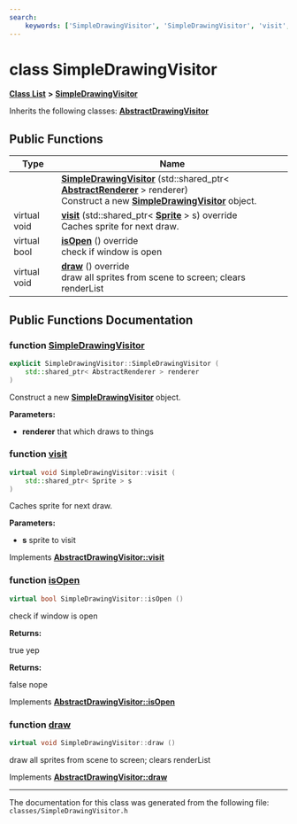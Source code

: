 ```yaml
---
search:
    keywords: ['SimpleDrawingVisitor', 'SimpleDrawingVisitor', 'visit', 'isOpen', 'draw']
---
```


# class SimpleDrawingVisitor

[**Class List**](annotated.md) **>** [**SimpleDrawingVisitor**](class_simple_drawing_visitor.md)




Inherits the following classes: **[AbstractDrawingVisitor](class_abstract_drawing_visitor.md)**

## Public Functions

|Type|Name|
|-----|-----|
||[**SimpleDrawingVisitor**](class_simple_drawing_visitor.md#1a81fbd8aa6a098d1dad0152658a15d103) (std::shared\_ptr< **[AbstractRenderer](class_abstract_renderer.md)** > renderer) <br>Construct a new **[SimpleDrawingVisitor](class_simple_drawing_visitor.md)** object. |
|virtual void|[**visit**](class_simple_drawing_visitor.md#1ad87126c3a56da728da1cf72d326d28ee) (std::shared\_ptr< **[Sprite](class_sprite.md)** > s) override <br>Caches sprite for next draw. |
|virtual bool|[**isOpen**](class_simple_drawing_visitor.md#1af73054a881c2cd62e2482e05e767bb7c) () override <br>check if window is open |
|virtual void|[**draw**](class_simple_drawing_visitor.md#1a36a45596ebf8c96e6e9e60b84caf404f) () override <br>draw all sprites from scene to screen; clears renderList |


## Public Functions Documentation

### function <a id="1a81fbd8aa6a098d1dad0152658a15d103" href="#1a81fbd8aa6a098d1dad0152658a15d103">SimpleDrawingVisitor</a>

```cpp
explicit SimpleDrawingVisitor::SimpleDrawingVisitor (
    std::shared_ptr< AbstractRenderer > renderer
)
```

Construct a new **[SimpleDrawingVisitor](class_simple_drawing_visitor.md)** object. 



**Parameters:**


* **renderer** that which draws to things 



### function <a id="1ad87126c3a56da728da1cf72d326d28ee" href="#1ad87126c3a56da728da1cf72d326d28ee">visit</a>

```cpp
virtual void SimpleDrawingVisitor::visit (
    std::shared_ptr< Sprite > s
)
```

Caches sprite for next draw. 



**Parameters:**


* **s** sprite to visit 



Implements **[AbstractDrawingVisitor::visit](class_abstract_drawing_visitor.md#1a173022c880329a1203eb8243816dbcd4)**


### function <a id="1af73054a881c2cd62e2482e05e767bb7c" href="#1af73054a881c2cd62e2482e05e767bb7c">isOpen</a>

```cpp
virtual bool SimpleDrawingVisitor::isOpen ()
```

check if window is open 



**Returns:**

true yep 




**Returns:**

false nope 




Implements **[AbstractDrawingVisitor::isOpen](class_abstract_drawing_visitor.md#1ae9abaeedd78440c6a0cccf6e36020602)**


### function <a id="1a36a45596ebf8c96e6e9e60b84caf404f" href="#1a36a45596ebf8c96e6e9e60b84caf404f">draw</a>

```cpp
virtual void SimpleDrawingVisitor::draw ()
```

draw all sprites from scene to screen; clears renderList 


Implements **[AbstractDrawingVisitor::draw](class_abstract_drawing_visitor.md#1a08ecda9a55f34afbfa1797be9bd115ea)**




----------------------------------------
The documentation for this class was generated from the following file: `classes/SimpleDrawingVisitor.h`
